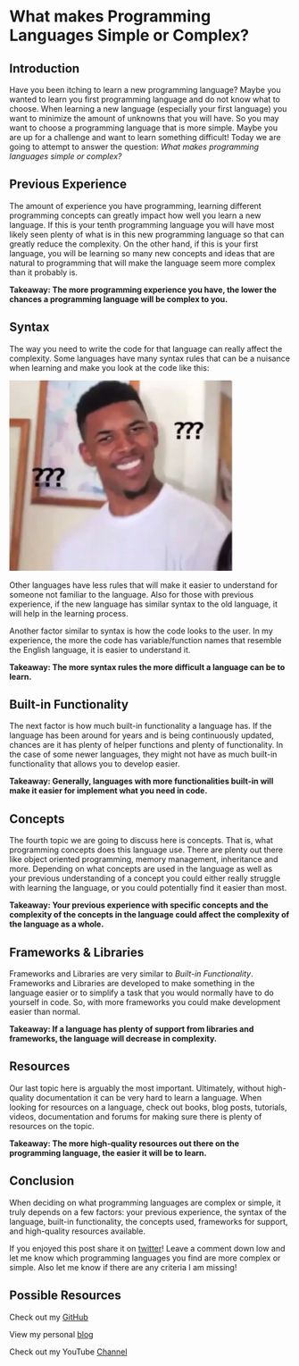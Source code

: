 # What makes Programming Languages Simple or Complex?

## Introduction

Have you been itching to learn a new programming language? Maybe you wanted to learn you first programming language and do not know what to choose.  When learning a new language (especially your first language) you want to minimize the amount of unknowns that you will have.  So you may want to choose a programming language that is more simple.  Maybe you are up for a challenge and want to learn something difficult! Today we are going to attempt to answer the question: *What makes programming languages simple or complex?*

## Previous Experience

The amount of experience you have programming, learning different programming concepts can greatly impact how well you learn a new language.  If this is your tenth programming language you will have most likely seen plenty of what is in this new programming language so that can greatly reduce the complexity.  On the other hand, if this is your first language, you will be learning so many new concepts and ideas that are natural to programming that will make the language seem more complex than it probably is. 

**Takeaway: The more programming experience you have, the lower the chances a programming language will be complex to you.**

## Syntax

The way you need to write the code for that language can really affect the complexity.  Some languages have many syntax rules that can be a nuisance when learning and make you look at the code like this:

![???Image](https://github.com/acucciniello/BlogPostImages/blob/master/Complex-Simple-Programming-Languages/%3F%3F%3F.jpg)


Other languages have less rules that will make it easier to understand for someone not familiar to the language.  Also for those with previous experience, if the new language has similar syntax to the old language, it will help in the learning process.

Another factor similar to syntax is how the code looks to the user.  In my experience, the more the code has variable/function names that resemble the English language, it is easier to understand it.

**Takeaway: The more syntax rules the more difficult a language can be to learn.** 
 
## Built-in Functionality

The next factor is how much built-in functionality a language has.  If the language has been around for years and is being continuously updated, chances are it has plenty of helper functions and plenty of functionality.  In the case of some newer languages, they might not have as much built-in functionality that allows you to develop easier. 

**Takeaway: Generally, languages with more functionalities built-in will make it easier for implement what you need in code.**

## Concepts

The fourth topic we are going to discuss here is concepts.  That is, what programming concepts does this language use.  There are plenty out there like object oriented programming, memory management, inheritance and more. Depending on what concepts are used in the language as well as your previous understanding of a concept you could either really struggle with learning the language, or you could potentially find it easier than most.

**Takeaway: Your previous experience with specific concepts and the complexity of the concepts in the language could affect the complexity of the language as a whole.** 

## Frameworks & Libraries

Frameworks and Libraries are very similar to *Built-in Functionality*.  Frameworks and Libraries are developed to make something in the language easier or to simplify a task that you would normally have to do yourself in code.  So, with more frameworks you could make development easier than normal.

**Takeaway: If a language has plenty of support from libraries and frameworks, the language will decrease in complexity.**

## Resources

Our last topic here is arguably the most important.  Ultimately, without high-quality documentation it can be very hard to learn a language.  When looking for resources on a language, check out books, blog posts, tutorials, videos, documentation and forums for making sure there is plenty of resources on the topic.

**Takeaway: The more high-quality resources out there on the programming language, the easier it will be to learn.**

## Conclusion 

When deciding on what programming languages are complex or simple, it truly depends on a few factors: your previous experience, the syntax of the language, built-in functionality, the concepts used, frameworks for support, and high-quality resources available.

If you enjoyed this post share it on [twitter][twit]! Leave a comment down low and let me know which programming languages you find are more complex or simple.  Also let me know if there are any criteria I am missing!
## Possible Resources

Check out my [GitHub][mainGit]

View my personal [blog][pblog]

Check out my YouTube [Channel][youtube]


[twit]: https://twitter.com/
[mainGit]: https://github.com/acucciniello/
[pblog]: http://www.acucciniello.com/
[youtube]: https://www.youtube.com/channel/UC8icMMql5SjCaXXMvILGIUA

